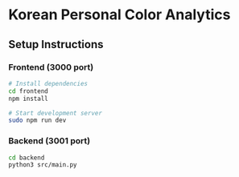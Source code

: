 # Korean Personal Color Analytics

## Setup Instructions

### Frontend (3000 port)
```bash
# Install dependencies
cd frontend
npm install

# Start development server
sudo npm run dev
```

### Backend (3001 port)

```bash
cd backend
python3 src/main.py
```